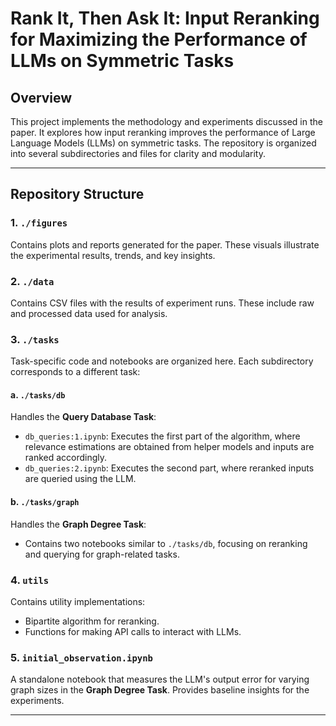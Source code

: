 # Rank It, Then Ask It: Input Reranking for Maximizing the Performance of LLMs on Symmetric Tasks

## Overview

This project implements the methodology and experiments discussed in the paper. It explores how input reranking improves the performance of Large Language Models (LLMs) on symmetric tasks. The repository is organized into several subdirectories and files for clarity and modularity.

---

## Repository Structure

### 1. `./figures`
Contains plots and reports generated for the paper. These visuals illustrate the experimental results, trends, and key insights.

### 2. `./data`
Contains CSV files with the results of experiment runs. These include raw and processed data used for analysis.

### 3. `./tasks`
Task-specific code and notebooks are organized here. Each subdirectory corresponds to a different task:

#### a. `./tasks/db`
Handles the **Query Database Task**:
- `db_queries:1.ipynb`: Executes the first part of the algorithm, where relevance estimations are obtained from helper models and inputs are ranked accordingly.
- `db_queries:2.ipynb`: Executes the second part, where reranked inputs are queried using the LLM.

#### b. `./tasks/graph`
Handles the **Graph Degree Task**:
- Contains two notebooks similar to `./tasks/db`, focusing on reranking and querying for graph-related tasks.

### 4. `utils`
Contains utility implementations:
- Bipartite algorithm for reranking.
- Functions for making API calls to interact with LLMs.

### 5. `initial_observation.ipynb`
A standalone notebook that measures the LLM's output error for varying graph sizes in the **Graph Degree Task**. Provides baseline insights for the experiments.

---

